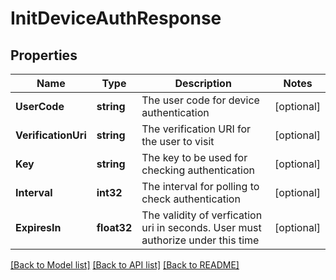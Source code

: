 # InitDeviceAuthResponse

## Properties

Name | Type | Description | Notes
------------ | ------------- | ------------- | -------------
**UserCode** | **string** | The user code for device authentication | [optional] 
**VerificationUri** | **string** | The verification URI for the user to visit | [optional] 
**Key** | **string** | The key to be used for checking authentication | [optional] 
**Interval** | **int32** | The interval for polling to check authentication | [optional] 
**ExpiresIn** | **float32** | The validity of verfication uri in seconds. User must authorize under this time | [optional] 

[[Back to Model list]](../README.md#documentation-for-models) [[Back to API list]](../README.md#documentation-for-api-endpoints) [[Back to README]](../README.md)


